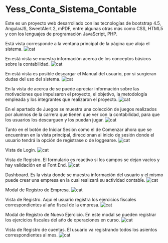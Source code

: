 # Yess_Conta_Sistema_Contable
Este es un proyecto web desarrollado con las tecnologías de bootstrap 4.5, AngularJS, SweetAlert 2, mPDF, entre algunas otras más como CSS, HTML5 y con los lenguajes de programación JavaScript, PHP.

Está vista corresponde a la ventana principal de la página que aloja el sistema.
![cat](https://github.com/ricardomtnez/Yess_Conta_Sistema_Contable/blob/main/Resources/Ventana_Principal.jpg)

En está vista se muestra información acerca de los conceptos básicos sobre la contabilidad.
![cat](https://github.com/ricardomtnez/Yess_Conta_Sistema_Contable/blob/main/Resources/Conceptos_Basicos.jpg)

En está vista es posible descargar el Manual del usuario, por si surgieran dudas del uso del sistema.
![cat](https://github.com/ricardomtnez/Yess_Conta_Sistema_Contable/blob/main/Resources/Manuales.jpg)

En la vista de acerca de se puede apreciar información sobre las motivaciones que impulsaron el proyecto,
el objetivo, la metodología empleada y los integrantes que realizaron el proyecto.
![cat](https://github.com/ricardomtnez/Yess_Conta_Sistema_Contable/blob/main/Resources/Acercade.jpg)

En el apartado de Juegos se muestra una colección de juegos realizados por alumnos de la carrera que tienen que ver con la contabilidad, para que los usuarios los descarguen y los puedan jugar.
![cat](https://github.com/ricardomtnez/Yess_Conta_Sistema_Contable/blob/main/Resources/Juegos.jpg)

Tanto en el botón de Iniciar Sesión como el de Comenzar ahora que se encuentran en la vista principal, direccionan al inicio de sesión donde el usuario tendrá la opción de registrase o de loggearse.
![cat](https://github.com/ricardomtnez/Yess_Conta_Sistema_Contable/blob/main/Resources/Iniciar_Sesion.jpg)

Vista de Login.
![cat](https://github.com/ricardomtnez/Yess_Conta_Sistema_Contable/blob/main/Resources/Login.jpg)

Vista de Registro. El formulario es reactivo si los campos se dejan vacíos y hay validación en el Font End.
![cat](https://github.com/ricardomtnez/Yess_Conta_Sistema_Contable/blob/main/Resources/Registro.jpg)

Dashboard. Es la vista donde se muestra información del usuario y el mismo puede crear una empresa en la cual realizará su actividad contable.
![cat](https://github.com/ricardomtnez/Yess_Conta_Sistema_Contable/blob/main/Resources/Dasboard.jpg)

Modal de Registro de Empresa.
![cat](https://github.com/ricardomtnez/Yess_Conta_Sistema_Contable/blob/main/Resources/Registro_Empresa.jpg)

Vista de Registro. Aquí el usuario registra los ejercicios fiscales correspondientes al año fiscal de la empresa.
![cat](https://github.com/ricardomtnez/Yess_Conta_Sistema_Contable/blob/main/Resources/Registro_EjerciciosFiscales.jpg)

Modal de Registro de Nuevo Ejercicio. En este modal se pueden registrar los ejercicios fiscales del año de operaciones en curso.
![cat](https://github.com/ricardomtnez/Yess_Conta_Sistema_Contable/blob/main/Resources/Modal_EjercicioFiscal.jpg)

Vista de Registro de cuentas. El usuario va registrando todos los asientos correspondientes al mes.
![cat](https://github.com/ricardomtnez/Yess_Conta_Sistema_Contable/blob/main/Resources/Modal_Registro.jpg)
